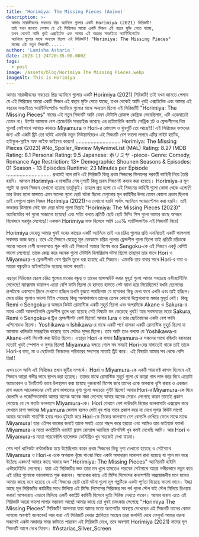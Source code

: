 ```yaml
---
title: 'Horimiya: The Missing Pieces (Anime)'
description: >-
  আমার সারাজীবনের সবচেয়ে প্রিয় অ্যানিমে গুলোর একটি Horimiya (2021) সিরিজটি!
  তাই যখন জানতে পেলাম যে এই সিরিজের আরো একটি সিজন এই বছরে মুক্তি পেতে যাচ্ছে,
  তখন থেকেই আমি খুবই এক্সাইটেড এবং আমার এই বছরের সবচাইতে অ্যান্টিসিপেটেড
  অ্যানিমে গুলোর মাঝে অন্যতম ছিলো এই সিরিজটি! "Horimiya: The Missing Pieces"
  নামের এই নতুন সিজনটি...... 
author: 'Lamisha Astaria '
date: 2023-11-24T20:35:00.000Z
tags:
  - post
image: /assets/blog/Horimiya The Missing Pieces.webp
imageAlt: This is Horimiya
---
```

আমার সারাজীবনের সবচেয়ে প্রিয় অ্যানিমে গুলোর একটি Horimiya (2021) সিরিজটি! তাই যখন জানতে পেলাম যে এই সিরিজের আরো একটি সিজন এই বছরে মুক্তি পেতে যাচ্ছে, তখন থেকেই আমি খুবই এক্সাইটেড এবং আমার এই বছরের সবচাইতে অ্যান্টিসিপেটেড অ্যানিমে গুলোর মাঝে অন্যতম ছিলো এই সিরিজটি! "Horimiya: The Missing Pieces" নামের এই নতুন সিজনটি আমি যেমন টোটালি রোমান্স কেন্দ্রিক ভেবেছিলাম, এটি একেবারেই তেমন না। উল্টো আমাকে বেশ প্লেজেন্টলি সারপ্রাইজ করেছে এর প্রাইমারিলি কমেডি সেন্ট্রিক প্লট ও ফ্রেন্ডশীপের থিম গুলো! সেইসাথে আনাচে কানাচে Miyamura ও Hori-র রোম্যান্স ও খুনশুটি তো আছেই!! এই সিরিজের ভক্তদের জন্য এটি একটি ট্রিট তো বটেই এমনকি নতুন ভিউয়ার্সদেরও এই সিজনটি বেশ ভালো লাগবে এটির লাইট হার্টেড, হাইস্কুল-স্লাইস অফ লাইফ ভাইবের কারনে!
..............................
Horimiya: The Missing Pieces (2023)
#No_Spoiler_Review 
MyAnimeList (MAL) Rating: 8.27 
IMDB Rating: 8.1 
Personal Rating: 9.5 
Japanese: ホリミヤ -piece-
Genre: Comedy, Romance 
Age Restriction: 13+
Demographic: Shounen 
Seasons & Episodes: 01 Season - 13 Episodes 
Runtime: 23 Minutes per Episode 
..............................
প্রথমেই বলে রাখি এই সিরিজটি কিন্তু প্রথম সিজনের ফিনালের পরবর্তী কাহিনী নিয়ে তৈরি হয়নি। আসলে Horimiya-র মাঙ্গাটির শেষ দৃশ্যটি কিন্তু প্রথম সিজনেই কভার করা হয়েছে। Horimiya-র মূল গল্পটা যা প্রথম সিজনে দেখানো হয়েছে ততটুকুই। তাহলে প্রশ্ন হলো যে এই সিজনের কাহিনী গুলো কোথা থেকে এলো?! তার উত্তর হলো মাঙ্গাতে এমন অনেক গুলো ছোট ঘটনা ছিলো যেগুলোর মূল কাহিনীর উপর তেমন কোনো প্রভাব ছিলনা তাই সেগুলো প্রথম সিজন Horimiya (2021)-এ দেখানো হয়নি অর্থাৎ অ্যানিমে অ্যাডাপ্টেশন করা হয়নি। তাই ভক্তদের ডিমান্ডে সেই বাদ দেয়া ঘটনা গুলো নিয়েই "Horimiya: The Missing Pieces (2023)" অ্যানিমেটার পর্ব গুলো সাজানো হয়েছে! এবং সত্যি বলতে প্রতিটি ছোট ছোট মিসিং পিস গুলো আমার কাছে অসম্ভব বিনোদনে ভরপুর লেগেছে!! একজন Horimiya ভক্ত হিসেবে আমি ১০০% স্যাটিসফাইড এই সিজনটি নিয়ে! 

Horimiya যেহেতু আমার খুবই মনের কাছের একটি অ্যানিমে তাই এর চরিত্র গুলোর প্রতি এমনিতেই একটি ভাললাগা সবসময় কাজ করে। তবে এই সিজনে যেহেতু মূল ফোকাসে চরিত্র গুলোর ফ্রেন্ডশীপ গুলো ছিলো তাই প্রতিটি চরিত্রকে আরো অনেক বেশী ভালবাসতে শুরু করি এই সিজনে! আমার বিশেষ করে Sengoku-কে এই সিজনে একটু বেশিই ভালো লেগেছে! তাকে কেন্দ্র করে অনেক গুলো টোটালি হিলারিয়াস ঘটনা ছিলো তাছাড়া তার সাথে Hori ও Miyamura-র ফ্রেন্ডশীপটা বেশ স্ট্রংলি তুলে ধরা হয়েছে এই সিজনে। এমনকি তার বাবার সাথে Hori-র বাবা ও মায়ের বন্ধুত্বটাও হাইলাইটেড হয়েছে ভালো করেই। 

এছাড়া সিরিজের ছেলে চরিত্র গুলোর মাঝের বন্ধুত্ব ও তাদের হ্যাঙ্গআউট করার মুহূর্ত গুলো আমার সবচেয়ে এন্টারটেইনিং লেগেছে! ম্যাক্সমাম ডায়ালগ এতো বেশি ফানি ছিলো যে হাসতে হাসতে পেট ব্যাথা হয়ে গিয়েছিলো! যখনি ছেলেদের গ্রুপটাকে একসাথে স্ক্রিনে দেখানো হচ্ছিল তখনি বুঝতে পারছিলাম যে হাস্যকর কিছু দেখা যাবে এখনি এবং তাই হচ্ছিল। মেয়ে চরিত্র গুলোও ভালো টাইম পেয়েছে কিন্তু আলাদাভাবে তাদের তেমন কোনো উল্লেখযোগ্য মজার মুহূর্ত নেই। কিন্তু Remi ও Sengoku-র অসম্ভব কিউট রোমান্টিক একটি মুহূর্ত ছিলো এবং অপরদিকে Akane ও Sakura-র মাঝে একটি আনলাইকলি ফ্রেন্ডশীপ তুলে ধরা হয়েছে সেই বিষয়টা মন কেড়েছে খুবই! আর সবসময়ের মতো Sakura, Remi ও Sengoku-র ট্রিও ফ্রেন্ডশীপটা বেস্ট ছিলো! আবার Iura‌ ও তার ছোটবোনের একটা বেশ ফানি এপিসোডও ছিলো। Yoshikawa ও Ishikawa-র মাঝে একটি পর্বে হালকা একটি রোমান্টিক মুহূর্ত ছিলো যা আমাকে খানিকটা সারপ্রাইজ করেছে তবে সেটাও সুন্দর ছিলো। তবে আমি তাও বলবো যে Yoshikawa-র Akane-কেই সিলেক্ট করা উচিত ছিলো। এছাড়া Hori-র বাসায় Miyamura-র সকলের সাথে বন্ডিংটা বরাবরের মতোই খুবই স্পেশাল ও সুন্দর ছিলো! Miyamura বলতে গেলে সব সময়ই Hori-দের বাসাতেই থাকে তাই তাকে Hori-র বাবা, মা ও ছোটভাই নিজেদের পরিবারের সদস্যের মতোই ট্রিট করে। এই বিষয়টা আমার সব থেকে বেশি প্রিয়!! 

এখন চলে আসি এই সিরিজের প্রধান জুটির সম্পর্কে। Hori ও Miyamura-কে একটি পারফেক্ট কাপল হিসেবে এই সিজনে আরো গভীর ভাবে স্থাপন করা হয়েছে। তাদের মাঝে রোমান্টিক মুহূর্ত গুলো যে কারো গাল লাল করে দিবে এতোটা অ্যাডরেবল ও ইনটিমেট ভাবে উপস্থাপন করা হয়েছে দুজনকে! বিশেষ করে তাদের একে অপরকে খুশি করার ও একজন রাগ করলে আরেকজনের সেই রাগ ভাঙ্গানোর দৃশ্য গুলো সবচেয়ে সুইট ছিলো! আবার Hori-র Miyamura-কে ঘিরে জেলাসি ও পজেসিভনেসটা আমার অনেক অনেক মজা লেগেছে আবার অনেক সেরাও লেগেছে কারন তাতেই প্রকাশ পেয়েছে যে সে কতটা ভালবাসে Miyamura-কে। Hori যেখানে বেশ লাউডলি নিজের ভালবাসাটা এক্সপ্রেস করে সেখানে চাপা স্বভাবের Miyamura জেলাস হলেও সেটা খুব শান্ত ভাবে প্রকাশ করে যা দেখে সুপার কিউট লাগে! আবার অনেকটা শান্তশিষ্ট হবার পরও হুটহাট করে Hori-কে নিজের ভালবাসা বেশ বোল্ডলি দেখিয়ে ফেলে মাঝে মাঝে Miyamura! তার এইসব কাজের জন্যই তাকে সবাই এতো পছন্দ করে হয়তো এবং আমিও তার ডাইহার্ড ফ্যান! Miyamura-র মতো কলপ্লিটলি ওয়াইট ফ্ল্যাগ রোম্যান্স অ্যানিমে প্রটাগনিস্ট খুব কমই দেখেছি আমি। আর Hori ও Miyamura-র মতো পারফেক্টলি ব্যালেন্সড কেমিস্ট্রিও খুব সহজেই দেখা যায়না। 

শেষ পর্বে খানিকটা নস্টালজিক হয়ে উঠেছিলাম কারন প্রথম সিজনের কিছু দৃশ্য দেখানো হয়েছে ও সেইসাথে Miyamura ও Hori-র একে অপরকে খুঁজে পাওয়া নিয়ে একটা অসাধারন মনোলগ রাখা হয়েছে যা শুনে মন ভরে উঠেছে একদম! আমার কাছে অভার অল "Horimiya: The Missing Pieces" অ্যানিমেটি হাইলি এন্টারটেইনিং লেগেছে। যারা এই সিরিজটির ভক্ত তারা মন খুলে হাসতেও পারবেন সেইসাথে আরো গভীরভাবে নতুন করে এই চরিত্র গুলোকে ভালবাসতে শুরু করবেন। অনেকের কাছে এই মিসিং পিসেসের কনসেপ্টটা অপ্রয়োজনীয় মনে হলেও আমার কাছে মনে হয়েছে যে এই সিজনের ছোট ছোট ঘটনা গুলো মূল গল্পটিকে একটা পূর্ণতা দিয়েছে ভালো ভাবে। ইচ্ছা আছে মূল সিরিজটির কাহিনীর সাথে মিলিয়ে এই মিসিং পিসেসের সিরিজের সব পর্ব গুলো স্টেপ বাই স্টেপ মিলিয়ে রিওয়াচ করার! আপনারাও এভাবে মিলিয়ে একটি কমপ্লিট কাহিনী হিসেবে দুটো সিরিজ দেখতে পারেন। আমার ধারনা এতে এই সিরিজটি আরো ভালো লাগার সম্ভাবনা আছে! আমার কাছে তো খুবই চমৎকার লেগেছে "Horimiya The Missing Pieces" সিরিজটি! আপনারা যারা আমার মতো অনগোয়িং অবস্থায় দেখেছেন এই সিজনটি তাদের কেমন লাগলো অবশ্যই জানাবেন! আর যারা এই সিরিজটি দেখার প্ল্যানিংয়ে আছেন তারা জলদিই দেখে ফেলুন! আমার ধারনা সকলেই একটা মজাদার সময় কাটাতে পারবেন এই সিরিজটি দেখে, তবে অবশ্যই Horimiya (2021) নামের মূল সিজনটি আগে দেখে নিবেন। 
#Astarias_Silver_Screen
